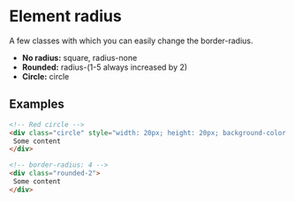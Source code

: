 # Element radius

A few classes with which you can easily change the border-radius.

- **No radius:** square, radius-none
- **Rounded:** radius-(1-5 always increased by 2)
- **Circle:** circle

## Examples
````Html
<!-- Red circle -->
<div class="circle" style="width: 20px; height: 20px; background-color: blue;">
 Some content
</div>

<!-- border-radius: 4 -->
<div class="rounded-2">
 Some content
</div>
````
